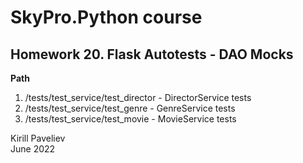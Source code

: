 # SkyPro.Python course
## Homework 20. Flask Autotests - DAO Mocks

**Path**

1. /tests/test_service/test_director - DirectorService tests
2. /tests/test_service/test_genre - GenreService tests
3. /tests/test_service/test_movie - MovieService tests

Kirill Paveliev\
June 2022
